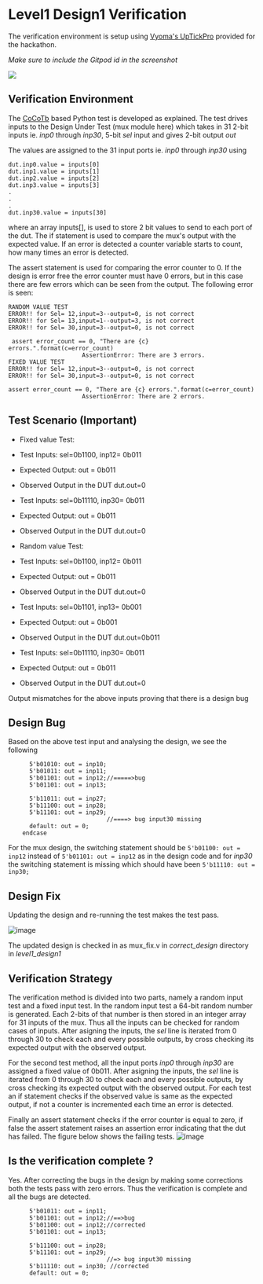 # Level1 Design1 Verification

The verification environment is setup using [Vyoma's UpTickPro](https://vyomasystems.com) provided for the hackathon.

*Make sure to include the Gitpod id in the screenshot*

![](https://i.imgur.com/miWGA1o.png)

## Verification Environment

The [CoCoTb](https://www.cocotb.org/) based Python test is developed as explained. The test drives inputs to the Design Under Test (mux module here) which takes in 31 2-bit inputs ie. *inp0* through *inp30*, 5-bit *sel* input and gives 2-bit output *out*

The values are assigned to the 31 input ports ie. *inp0* through *inp30* using 
```
dut.inp0.value = inputs[0]
dut.inp1.value = inputs[1]
dut.inp2.value = inputs[2]
dut.inp3.value = inputs[3]
.
.
.
dut.inp30.value = inputs[30]
```
where an array inputs[], is used to store 2 bit values to send to each port of the dut.
The if statement is used to compare the mux's output with the expected value. If an error is detected a counter variable starts to count, how many times an error is detected.

The assert statement is used for comparing the error counter to 0.
If the design is error free the error counter must have 0 errors, but in this case there are few errors which can be seen from the output.
The following error is seen:
```
RANDOM VALUE TEST
ERROR!! for Sel= 12,input=3--output=0, is not correct
ERROR!! for Sel= 13,input=1--output=3, is not correct
ERROR!! for Sel= 30,input=3--output=0, is not correct

 assert error_count == 0, "There are {c} errors.".format(c=error_count)
                     AssertionError: There are 3 errors.
FIXED VALUE TEST
ERROR!! for Sel= 12,input=3--output=0, is not correct
ERROR!! for Sel= 30,input=3--output=0, is not correct   

assert error_count == 0, "There are {c} errors.".format(c=error_count)
                     AssertionError: There are 2 errors.
```
## Test Scenario **(Important)**
- Fixed value Test:
- Test Inputs: sel=0b1100, inp12= 0b011 
- Expected Output: out = 0b011 
- Observed Output in the DUT dut.out=0

- Test Inputs: sel=0b11110, inp30= 0b011 
- Expected Output: out = 0b011 
- Observed Output in the DUT dut.out=0

- Random value Test:
- Test Inputs: sel=0b1100, inp12= 0b011 
- Expected Output: out = 0b011 
- Observed Output in the DUT dut.out=0

- Test Inputs: sel=0b1101, inp13= 0b001 
- Expected Output: out = 0b001 
- Observed Output in the DUT dut.out=0b011

- Test Inputs: sel=0b11110, inp30= 0b011 
- Expected Output: out = 0b011 
- Observed Output in the DUT dut.out=0


Output mismatches for the above inputs proving that there is a design bug

## Design Bug
Based on the above test input and analysing the design, we see the following

```
      5'b01010: out = inp10;
      5'b01011: out = inp11;
      5'b01101: out = inp12;//=====>bug
      5'b01101: out = inp13;
```
```
      5'b11011: out = inp27;
      5'b11100: out = inp28;
      5'b11101: out = inp29;
                            //====> bug input30 missing
      default: out = 0;
    endcase
```
For the mux design, the switching statement should be ``5'b01100: out = inp12`` instead of ``5'b01101: out = inp12`` as in the design code and for *inp30* the switching statement is missing which should have been ``5'b11110: out = inp30;``

## Design Fix
Updating the design and re-running the test makes the test pass.

![image](https://user-images.githubusercontent.com/110148281/181670763-3f9b1bf1-decd-4abc-94e1-606e0ab0bccf.png)


The updated design is checked in as mux_fix.v in *correct_design* directory in *level1_design1*

## Verification Strategy
The verification method is divided into two parts, namely a random input test and a fixed input test.
In the random input test a 64-bit random number is generated. Each 2-bits of that number is then stored in an integer array for 31 inputs of the mux. Thus all the inputs can be checked for random cases of inputs. After asigning the inputs, the *sel* line is iterated from 0 through 30 to check each and every possible outputs, by cross checking its expected output with the observed output.

For the second test method, all the input ports *inp0* through *inp30* are assigned a fixed value of 0b011. After asigning the inputs, the *sel* line is iterated from 0 through 30 to check each and every possible outputs, by cross checking its expected output with the observed output.
For each test an if statement checks if the observed value is same as the expected output, if not a counter is incremented each time an error is detected. 

Finally an assert statement checks if the error counter is equal to zero, if false the assert statement raises an assertion error indicating that the dut has failed. The figure below shows the failing tests.
![image](https://user-images.githubusercontent.com/110148281/181673873-cfe38a9f-b962-4385-8fa1-e6618a602b89.png)

## Is the verification complete ?
Yes.
After correcting the bugs in the design by making some corrections 
both the tests pass with zero errors. Thus the verification is complete and all the bugs are detected.
```
      5'b01011: out = inp11;
      5'b01101: out = inp12;//==>bug
      5'b01100: out = inp12;//corrected
      5'b01101: out = inp13;
```
```
      5'b11100: out = inp28;
      5'b11101: out = inp29;
                            //=> bug input30 missing
      5'b11110: out = inp30; //corrected
      default: out = 0;
```
